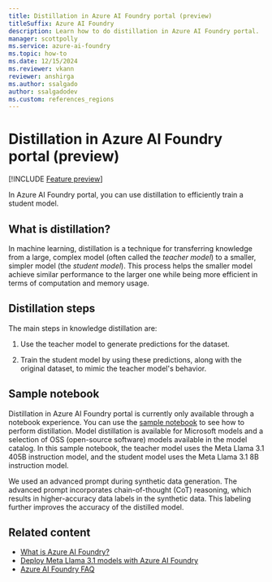 ```yaml
---
title: Distillation in Azure AI Foundry portal (preview)
titleSuffix: Azure AI Foundry
description: Learn how to do distillation in Azure AI Foundry portal.
manager: scottpolly
ms.service: azure-ai-foundry
ms.topic: how-to
ms.date: 12/15/2024
ms.reviewer: vkann
reviewer: anshirga
ms.author: ssalgado
author: ssalgadodev
ms.custom: references_regions
---
```


# Distillation in Azure AI Foundry portal (preview)

[!INCLUDE [Feature preview](~/reusable-content/ce-skilling/azure/includes/ai-studio/includes/feature-preview.md)]

In Azure AI Foundry portal, you can use distillation to efficiently train a student model.

## What is distillation?

In machine learning, distillation is a technique for transferring knowledge from a large, complex model (often called the *teacher model*) to a smaller, simpler model (the *student model*). This process helps the smaller model achieve similar performance to the larger one while being more efficient in terms of computation and memory usage.

## Distillation steps

The main steps in knowledge distillation are:

1. Use the teacher model to generate predictions for the dataset.

1. Train the student model by using these predictions, along with the original dataset, to mimic the teacher model's behavior.

## Sample notebook

Distillation in Azure AI Foundry portal is currently only available through a notebook experience. You can use the [sample notebook](https://github.com/Azure/azureml-examples/tree/main/sdk/python/foundation-models/system/distillation) to see how to perform distillation. Model distillation is available for Microsoft models and a selection of OSS (open-source software) models available in the model catalog. In this sample notebook, the teacher model uses the Meta Llama 3.1 405B instruction model, and the student model uses the Meta Llama 3.1 8B instruction model.



We used an advanced prompt during synthetic data generation. The advanced prompt incorporates chain-of-thought (CoT) reasoning, which results in higher-accuracy data labels in the synthetic data. This labeling further improves the accuracy of the distilled model.

## Related content

- [What is Azure AI Foundry?](../what-is-ai-foundry.md)
- [Deploy Meta Llama 3.1 models with Azure AI Foundry](../how-to/deploy-models-llama.md)
- [Azure AI Foundry FAQ](../faq.yml)
